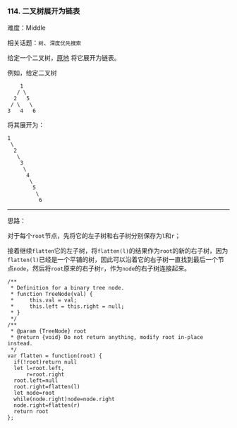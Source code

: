 ### 114. 二叉树展开为链表

难度：Middle

相关话题：`树`、`深度优先搜索`

给定一个二叉树，[原地](https://baike.baidu.com/item/%E5%8E%9F%E5%9C%B0%E7%AE%97%E6%B3%95/8010757)
将它展开为链表。



例如，给定二叉树



```
    1
   / \
  2   5
 / \   \
3   4   6
```


将其展开为：



```
1
 \
  2
   \
    3
     \
      4
       \
        5
         \
          6
```



-----

思路：

对于每个`root`节点，先将它的左子树和右子树分别保存为`l`和`r`；

接着继续`flatten`它的左子树，将`flatten(l)`的结果作为`root`的新的右子树，因为`flatten(l)`已经是一个平铺的树，因此可以沿着它的右子树一直找到最后一个节点`node`，然后将`root`原来的右子树`r`，作为`node`的右子树连接起来。

```
/**
 * Definition for a binary tree node.
 * function TreeNode(val) {
 *     this.val = val;
 *     this.left = this.right = null;
 * }
 */
/**
 * @param {TreeNode} root
 * @return {void} Do not return anything, modify root in-place instead.
 */
var flatten = function(root) {
  if(!root)return null
  let l=root.left,
      r=root.right
  root.left=null
  root.right=flatten(l)
  let node=root
  while(node.right)node=node.right
  node.right=flatten(r)
  return root
};
```

